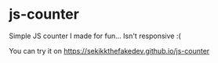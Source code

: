 # js-counter
Simple JS counter I made for fun... 
Isn't responsive :(

You can try it on https://sekikkthefakedev.github.io/js-counter
